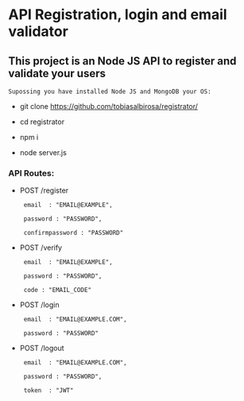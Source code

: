 # API Registration, login and email validator


 ## This project is an Node JS API to register and validate your users
 
 


    Supossing you have installed Node JS and MongoDB your OS:


 - git clone https://github.com/tobiasalbirosa/registrator/


 - cd registrator


  - npm i


  - node server.js




 ### API Routes:
 
 
 - POST /register
   
   
        email  : "EMAIL@EXAMPLE",
        
        password : "PASSWORD",
        
        confirmpassword : "PASSWORD" 
   
   
 - POST /verify
 
        
        email  : "EMAIL@EXAMPLE",
        
        password : "PASSWORD",
        
        code : "EMAIL_CODE"
        
    
   
 - POST /login
 
        
        email  : "EMAIL@EXAMPLE.COM",
        
        password : "PASSWORD"
        
        
 
 - POST /logout
    
    
        email  : "EMAIL@EXAMPLE.COM",
        
        password : "PASSWORD",
        
        token  : "JWT"
        
        
